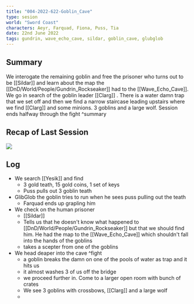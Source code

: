 ```yaml
---
title: "004-2022-622-Goblin_Cave"
type: sesion
world: "Sword Coast"
characters: Aeyr, Farquad, Fiona, Puss, Tia
date: 22nd June 2022
tags: gundrin, wave_echo_cave, sildar, goblin_cave, glubglob
---
```


## Summary
We interogate the remaining goblin and free the prisoner who turns out to be [[Sildar]] and learn about the map the [[DnD/World/People/Gundrin_Rockseaker]] had to the [[Wave_Echo_Cave]]. We go in search of the goblin leader [[Clarg]] . There is a water damn trap that we set off and then we find a narrow staircase leading upstairs where we find [[Clarg]] and some minions. 3 goblins and a large wolf. Session ends halfway through the fight ^summary


## Recap of Last Session
![](003-20220608-After_Ambush#^summary)


## Log
* We search [[Yesik]] and find
	* 3 gold teath, 15 gold coins, 1 set of keys
	* Puss pulls out 3 goblin teath
* GlibGlob the goblin tries to run when he sees puss pulling out the teath
	* Farquad ends up grapling him
* We check on the human prisoner
	* [[Sildar]]
	* Tells us that he doesn't know what happened to [[DnD/World/People/Gundrin_Rockseaker]] but that we should find him. He had the map to the [[Wave_Echo_Cave]] which shouldn't fall into the hands of the goblins
	* takes a scepter from one of the goblins
* We head deaper into the cave ^fight
	* a goblin breaks the damn on one of the pools of water as trap and it hits us
	* it almost washes 3 of us off the bridge
	* we proceed further in. Come to a larger open room with bunch of crates
	* We see 3 goblins with crossbows, [[Clarg]] and a large wolf
	* 